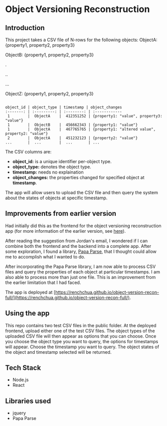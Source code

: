 # Object Versioning Reconstruction

## Introduction

This project takes a CSV file of N-rows for the following objects:
ObjectA: {property1, property2, property3}

ObjectB: {property1, property2, property3}

.

..

...

ObjectZ: {property1, property2, property3}

```

object_id | object_type | timestamp | object_changes
:-------: | :---------: | :--------: | :------------
 1        |  ObjectA    |  412351252 | {property1: "value", property3: "value"}
 1        |  ObjectB    |  456662343 | {property1: "value"}
 1        |  ObjectA    |  467765765 | {property1: "altered value", property2: "value"}
 2        |  ObjectA    |  451232123 | {property2: "value"}
...       |  ...        |  ...       | ...

```

The CSV columns are:

 - **object_id:** is a unique identifier per-object type.
 - **object_type:** denotes the object type.
 - **timestamp:** needs no explaination
 - **object_changes:** the properties changed for specified object at **timestamp**.

The app will allow users to upload the CSV file and then query the system about the states of objects at specific timestamp.

## Improvements from earlier version

Had initially did this as the frontend for the object versioning reconstruction app (for more information of the earlier version, see [here](https://github.com/RenchChua/object-version-recon-back)).

After reading the suggestion from Jordan's email, I wondered if I can combine both the frontend and the backend into a complete app. After some exploration, I found a library, [Papa Parse](http://papaparse.com/), that I thought could allow me to accomplish what I wanted to do.

After incorporating the Papa Parse library, I am now able to process CSV files and query the properties of each object at particular timestamps. I am also able to process more than just one file. This is an improvement from the earlier limitation that I had faced.

The app is deployed at [https://renchchua.github.io/object-version-recon-full/](https://renchchua.github.io/object-version-recon-full/).

## Using the app

This repo contains two test CSV files in the public folder. At the deployed frontend, upload either one of the test CSV files. The object types of the uploaded CSV file will then appear as options that you can choose. Once you choose the object type you want to query, the options for timestamps will appear. Choose the timestamp you want to query. The object states of the object and timestamp selected will be returned.

## Tech Stack

 - Node.js
 - React

## Libraries used
 - jquery
 - Papa Parse
